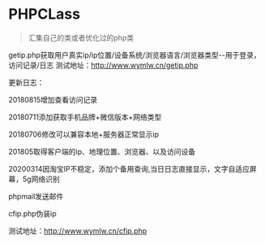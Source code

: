 # PHPCLass
>汇集自己的类或者优化过的php类

getip.php获取用户真实ip/ip位置/设备系统/浏览器语言/浏览器类型--用于登录，访问记录/日志
测试地址：http://www.wymlw.cn/getip.php


更新日志：

20180815增加查看访问记录

20180711添加获取手机品牌+微信版本+网络类型

20180706修改可以兼容本地+服务器正常显示ip

201805取得客户端的ip、地理位置、浏览器、以及访问设备

20200314因淘宝IP不稳定，添加个备用查询,当日日志直接显示，文字自适应屏幕，5g网络识别

phpmail发送邮件

cfip.php伪装ip

测试地址：http://www.wymlw.cn/cfip.php
